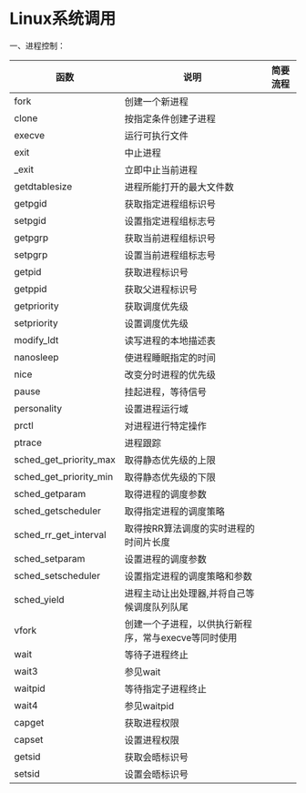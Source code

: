 # Linux系统调用 #

一、进程控制：

函数 | 说明 | 简要流程
-------------|-------------|-------------
fork|	创建一个新进程|
clone|	按指定条件创建子进程|
execve|	运行可执行文件|
exit|	中止进程|
_exit|	立即中止当前进程|
getdtablesize|	进程所能打开的最大文件数|
getpgid|	获取指定进程组标识号|
setpgid|	设置指定进程组标志号|
getpgrp|	获取当前进程组标识号|
setpgrp|	设置当前进程组标志号|
getpid|	获取进程标识号|
getppid|	获取父进程标识号|
getpriority|	获取调度优先级|
setpriority|	设置调度优先级|
modify_ldt|	读写进程的本地描述表|
nanosleep|	使进程睡眠指定的时间|
nice|	改变分时进程的优先级|
pause|	挂起进程，等待信号|
personality|	设置进程运行域|
prctl|	对进程进行特定操作|
ptrace|	进程跟踪|
sched_get_priority_max|	取得静态优先级的上限|
sched_get_priority_min|	取得静态优先级的下限|
sched_getparam|	取得进程的调度参数|
sched_getscheduler|	取得指定进程的调度策略|
sched_rr_get_interval|	取得按RR算法调度的实时进程的时间片长度|
sched_setparam|	设置进程的调度参数|
sched_setscheduler|	设置指定进程的调度策略和参数|
sched_yield|	进程主动让出处理器,并将自己等候调度队列队尾|
vfork|	创建一个子进程，以供执行新程序，常与execve等同时使用|
wait|	等待子进程终止|
wait3|  参见wait|
waitpid|	等待指定子进程终止|
wait4|	参见waitpid|
capget|	获取进程权限|
capset|	设置进程权限|
getsid|	获取会晤标识号|
setsid|	设置会晤标识号|